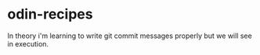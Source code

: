 # odin-recipes
In theory i'm learning to write git commit messages properly but we will see in execution.